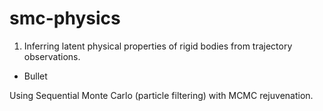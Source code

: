 # smc-physics
1. Inferring latent physical properties of rigid bodies from trajectory observations.
  * Bullet

Using Sequential Monte Carlo (particle filtering) with MCMC rejuvenation.
